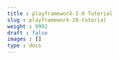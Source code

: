 ```yaml
---
title : playframework-2.0 Tutorial
slug : playframework-20-tutorial
weight : 9992
draft : false
images : []
type : docs
---
```


